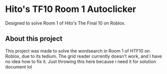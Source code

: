 # Hito's TF10 Room 1 Autoclicker
Designed to solve Room 1 of Hito's The Final 10 on Roblox.

## About this project
This project was made to solve the wordsearch in Room 1 of HTF10 on Roblox, due to its tedium.
The grid reader currently doesn't work, and I have no idea how to fix it.
Just throwing this here because i need it for solution document lol
